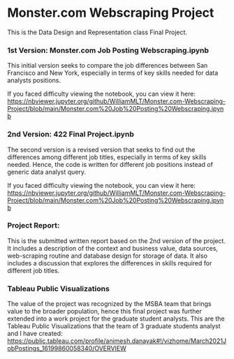 # Monster.com Webscraping Project
This is the Data Design and Representation class Final Project.

### 1st Version: Monster.com Job Posting Webscraping.ipynb
This initial version seeks to compare the job differences between San Francisco and New York, especially in terms of key skills needed for data analysts positions.

If you faced difficulty viewing the notebook, you can view it here:
https://nbviewer.jupyter.org/github/WilliamMLT/Monster.com-Webscraping-Project/blob/main/Monster.com%20Job%20Posting%20Webscraping.ipynb


### 2nd Version: 422 Final Project.ipynb
The second version is a revised version that seeks to find out the differences among different job titles, especially in terms of key skills needed. Hence, the code is written for different job positions instead of generic data analyst query. 

If you faced difficulty viewing the notebook, you can view it here:
https://nbviewer.jupyter.org/github/WilliamMLT/Monster.com-Webscraping-Project/blob/main/Monster.com%20Job%20Posting%20Webscraping.ipynb

### Project Report:
This is the submitted written report based on the 2nd version of the project. It includes a description of the context and business value, data sources, web-scraping routine and database design for storage of data. It also includes a discussion that explores the differences in skills required for different job titles.


### Tableau Public Visualizations
The value of the project was recognized by the MSBA team that brings value to the broader population, hence this final project was further extended into a work project for the graduate student analysts.
This are the Tableau Public Visualizations that the team of 3 graduate students analyst and I have created:
https://public.tableau.com/profile/animesh.danayak#!/vizhome/March2021JobPostings_16199860058340/OVERVIEW
